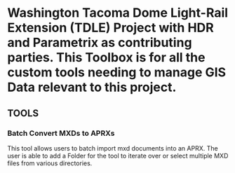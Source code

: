 # Washington Tacoma Dome Light-Rail Extension (TDLE) Project with HDR and Parametrix as contributing parties. This Toolbox is for all the custom tools needing to manage GIS Data relevant to this project.

## TOOLS
### Batch Convert MXDs to APRXs
This tool allows users to batch import mxd documents into an APRX. The user is able to add a Folder for the tool to iterate over or select multiple MXD files from various directories.
